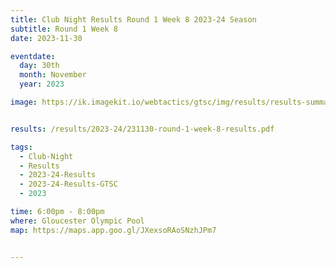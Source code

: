 ```yaml
---
title: Club Night Results Round 1 Week 8 2023-24 Season
subtitle: Round 1 Week 8
date: 2023-11-30

eventdate:
  day: 30th
  month: November
  year: 2023

image: https://ik.imagekit.io/webtactics/gtsc/img/results/results-summary-8.jpg


results: /results/2023-24/231130-round-1-week-8-results.pdf

tags:
  - Club-Night
  - Results
  - 2023-24-Results
  - 2023-24-Results-GTSC
  - 2023

time: 6:00pm - 8:00pm
where: Gloucester Olympic Pool
map: https://maps.app.goo.gl/JXexsoRAoSNzhJPm7


---
```






